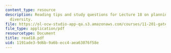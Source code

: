 ```yaml
---
content_type: resource
description: Reading tips and study questions for Lecture 18 on planning and social
  diversity.
file: https://ol-ocw-studio-app-qa.s3.amazonaws.com/courses/11-201-gateway-planning-action-fall-2007/1191ade39d6b9a6becc4aea63076f58e_read18.pdf
file_type: application/pdf
resourcetype: Document
title: read18.pdf
uid: 1191ade3-9d6b-9a6b-ecc4-aea63076f58e
---
```

